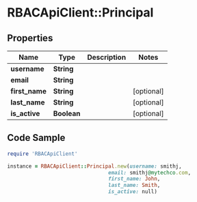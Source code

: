 # RBACApiClient::Principal

## Properties

Name | Type | Description | Notes
------------ | ------------- | ------------- | -------------
**username** | **String** |  | 
**email** | **String** |  | 
**first_name** | **String** |  | [optional] 
**last_name** | **String** |  | [optional] 
**is_active** | **Boolean** |  | [optional] 

## Code Sample

```ruby
require 'RBACApiClient'

instance = RBACApiClient::Principal.new(username: smithj,
                                 email: smithj@mytechco.com,
                                 first_name: John,
                                 last_name: Smith,
                                 is_active: null)
```


